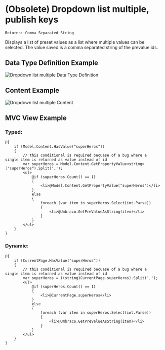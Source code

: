 # (Obsolete) Dropdown list multiple, publish keys

`Returns: Comma Separated String`

Displays a list of preset values as a list where multiple values can be selected. The value saved is a comma separated string of the prevalue ids. 

## Data Type Definition Example

![Dropdown list multiple Data Type Definition](images/wip.png)

## Content Example 

![Dropdown list multiple Content](images/wip.png)

## MVC View Example

### Typed:
	
	@{
	    if (Model.Content.HasValue("superHeros"))
	    {
	        // this conditional is required becuase of a bug where a single item is returned as value instead of id
	        var superHeros = Model.Content.GetPropertyValue<string>("superHeros").Split(',');
	        <ul>
	            @if (superHeros.Count() == 1)
	            {
	                <li>@Model.Content.GetPropertyValue("superHeros")</li>
	            }
	            else
	            {
	                foreach (var item in superHeros.Select(int.Parse))
	                {
	                    <li>@Umbraco.GetPreValueAsString(item)</li>
	                }
	            }                                              
	        </ul>
	    }
	}

### Dynamic:                              

	@{
	    if (CurrentPage.HasValue("superHeros"))
	    {
	        // this conditional is required becuase of a bug where a single item is returned as value instead of id
	        var superHeros = ((string)CurrentPage.superHeros).Split(',');
	        <ul>
	            @if (superHeros.Count() == 1)
	            {
	                <li>@CurrentPage.superHeros</li>
	            }
	            else
	            {
	                foreach (var item in superHeros.Select(int.Parse))
	                {
	                    <li>@Umbraco.GetPreValueAsString(item)</li>
	                }
	            }
	        </ul>      
	    }
	}
    